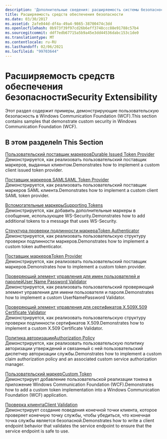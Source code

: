 ```yaml
---
description: 'Дополнительные сведения: расширяемость системы безопасности'
title: Расширяемость средств обеспечения безопасности
ms.date: 03/30/2017
ms.assetid: 2afe044d-df4a-49a4-9865-38700474c3dd
ms.openlocfilehash: 0b973f39f97cd26b6eff3748ccc88e91788c57b4
ms.sourcegitcommit: ddf7edb67715a5b9a45e3dd44536dabc153c1de0
ms.translationtype: MT
ms.contentlocale: ru-RU
ms.lasthandoff: 02/06/2021
ms.locfileid: "99703644"
---
```

# <a name="security-extensibility"></a><span data-ttu-id="48f05-103">Расширяемость средств обеспечения безопасности</span><span class="sxs-lookup"><span data-stu-id="48f05-103">Security Extensibility</span></span>

<span data-ttu-id="48f05-104">Этот раздел содержит примеры, демонстрирующие пользовательскую безопасность в Windows Communication Foundation (WCF).</span><span class="sxs-lookup"><span data-stu-id="48f05-104">This section contains samples that demonstrate custom security in Windows Communication Foundation (WCF).</span></span>  
  
## <a name="in-this-section"></a><span data-ttu-id="48f05-105">В этом разделе</span><span class="sxs-lookup"><span data-stu-id="48f05-105">In This Section</span></span>  

 [<span data-ttu-id="48f05-106">Пользовательский поставщик маркеров</span><span class="sxs-lookup"><span data-stu-id="48f05-106">Durable Issued Token Provider</span></span>](durable-issued-token-provider.md)  
 <span data-ttu-id="48f05-107">Демонстрируется, как реализовать пользовательский поставщик маркеров, выданных клиентом.</span><span class="sxs-lookup"><span data-stu-id="48f05-107">Demonstrates how to implement a custom client issued token provider.</span></span>  
  
 [<span data-ttu-id="48f05-108">Поставщик маркеров SAML</span><span class="sxs-lookup"><span data-stu-id="48f05-108">SAML Token Provider</span></span>](saml-token-provider.md)  
 <span data-ttu-id="48f05-109">Демонстрируется, как реализовать пользовательский поставщик маркеров SAML клиента.</span><span class="sxs-lookup"><span data-stu-id="48f05-109">Demonstrates how to implement a custom client SAML token provider.</span></span>  
  
 [<span data-ttu-id="48f05-110">Вспомогательные маркеры</span><span class="sxs-lookup"><span data-stu-id="48f05-110">Supporting Tokens</span></span>](supporting-tokens.md)  
 <span data-ttu-id="48f05-111">Демонстрируется, как добавить дополнительные маркеры в сообщение, использующее WS-Security.</span><span class="sxs-lookup"><span data-stu-id="48f05-111">Demonstrates how to add additional tokens to a message that uses WS-Security.</span></span>  
  
 [<span data-ttu-id="48f05-112">Структура проверки подлинности маркера</span><span class="sxs-lookup"><span data-stu-id="48f05-112">Token Authenticator</span></span>](token-authenticator.md)  
 <span data-ttu-id="48f05-113">Демонстрируется, как реализовать пользовательскую структуру проверки подлинности маркеров.</span><span class="sxs-lookup"><span data-stu-id="48f05-113">Demonstrates how to implement a custom token authenticator.</span></span>  
  
 [<span data-ttu-id="48f05-114">Поставщик маркеров</span><span class="sxs-lookup"><span data-stu-id="48f05-114">Token Provider</span></span>](token-provider.md)  
 <span data-ttu-id="48f05-115">Демонстрируется, как реализовать пользовательский поставщик маркеров.</span><span class="sxs-lookup"><span data-stu-id="48f05-115">Demonstrates how to implement a custom token provider.</span></span>  
  
 [<span data-ttu-id="48f05-116">Проверяющий элемент управления для имен пользователей и паролей</span><span class="sxs-lookup"><span data-stu-id="48f05-116">User Name Password Validator</span></span>](user-name-password-validator.md)  
 <span data-ttu-id="48f05-117">Демонстрируется, как реализовать пользовательский проверяющий элемент управления для имени пользователя и пароля.</span><span class="sxs-lookup"><span data-stu-id="48f05-117">Demonstrates how to implement a custom UserNamePassword Validator.</span></span>  
  
 [<span data-ttu-id="48f05-118">Проверяющий элемент управления для сертификатов X.509</span><span class="sxs-lookup"><span data-stu-id="48f05-118">X.509 Certificate Validator</span></span>](x-509-certificate-validator.md)  
 <span data-ttu-id="48f05-119">Демонстрируется, как реализовать пользовательскую структуру проверки подлинности сертификатов X.509.</span><span class="sxs-lookup"><span data-stu-id="48f05-119">Demonstrates how to implement a custom X.509 Certificate Validator.</span></span>  
  
 [<span data-ttu-id="48f05-120">Политика авторизации</span><span class="sxs-lookup"><span data-stu-id="48f05-120">Authorization Policy</span></span>](authorization-policy.md)  
 <span data-ttu-id="48f05-121">Демонстрируется, как реализовать пользовательскую политику авторизации утверждений и связанный с ней пользовательский диспетчер авторизации службы.</span><span class="sxs-lookup"><span data-stu-id="48f05-121">Demonstrates how to implement a custom claim authorization policy and an associated custom service authorization manager.</span></span>  
  
 [<span data-ttu-id="48f05-122">Пользовательский маркер</span><span class="sxs-lookup"><span data-stu-id="48f05-122">Custom Token</span></span>](custom-token.md)  
 <span data-ttu-id="48f05-123">Демонстрирует добавление пользовательской реализации токена в приложение Windows Communication Foundation (WCF).</span><span class="sxs-lookup"><span data-stu-id="48f05-123">Demonstrates how to add a custom token implementation into a Windows Communication Foundation (WCF) application.</span></span>  
  
 [<span data-ttu-id="48f05-124">Проверка клиента</span><span class="sxs-lookup"><span data-stu-id="48f05-124">Client Validation</span></span>](client-validation.md)  
 <span data-ttu-id="48f05-125">Демонстрирует создание поведения конечной точки клиента, которое проверяет конечную точку службы, чтобы убедиться, что конечная точка службы является безопасной.</span><span class="sxs-lookup"><span data-stu-id="48f05-125">Demonstrates how to write a client endpoint behavior that validates the service endpoint to ensure that the service endpoint is safe to use.</span></span>
